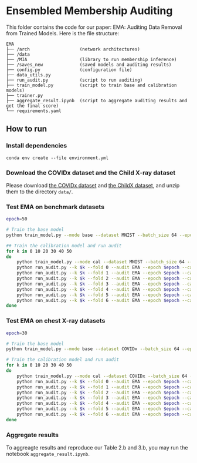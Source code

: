 # Ensembled Membership Auditing
This folder contains the code for our paper: EMA: Auditing Data Removal from Trained Models. Here is the file structure:

```
EMA
├── /arch                   (network architectures)
├── /data           
├── /MIA                    (library to run membership inference)
├── /saves_new              (saved models and auditing results)
├── config.py               (configuration file)
├── data_utils.py 
├── run_audit.py            (script to run auditing)
├── train_model.py          (script to train base and calibration models)
├── trainer.py 
├── aggregate_result.ipynb  (script to aggregate auditing results and get the final score)
└── requirements.yaml
```

## How to run
### Install dependencies
```
conda env create --file environment.yml
```

### Download the COVIDx dataset and the Child X-ray dataset
Please download [the COVIDx dataset](https://drive.google.com/file/d/1PAgABtynz6nivKtDXad8eRxiAMzaC3Z1/view?usp=sharing) and [the ChildX dataset](https://drive.google.com/file/d/1_bOTjFzTwKiWwdugZ7FKevbw6ZbMIbrp/view?usp=sharing), and unzip them to the directory `data/`. 

### Test EMA on benchmark datasets
```bash
epoch=50

# Train the base model
python train_model.py --mode base --dataset MNIST --batch_size 64 --epoch $epoch --train_size 10000 

## Train the calibration model and run audit
for k in 0 10 20 30 40 50
do
    python train_model.py --mode cal --dataset MNIST --batch_size 64 --epoch $epoch --train_size 10000 --k $k --cal_data MNIST
    python run_audit.py --k $k --fold 0 --audit EMA --epoch $epoch --cal_data MNIST --dataset MNIST --cal_size 10000
    python run_audit.py --k $k --fold 1 --audit EMA --epoch $epoch --cal_data MNIST --dataset MNIST --cal_size 10000
    python run_audit.py --k $k --fold 2 --audit EMA --epoch $epoch --cal_data MNIST --dataset MNIST --cal_size 10000 
    python run_audit.py --k $k --fold 3 --audit EMA --epoch $epoch --cal_data MNIST --dataset MNIST --cal_size 10000
    python run_audit.py --k $k --fold 4 --audit EMA --epoch $epoch --cal_data MNIST --dataset MNIST --cal_size 10000
    python run_audit.py --k $k --fold 5 --audit EMA --epoch $epoch --cal_data MNIST --dataset MNIST --cal_size 10000
    python run_audit.py --k $k --fold 6 --audit EMA --epoch $epoch --cal_data MNIST --dataset MNIST --cal_size 10000
done
```

### Test EMA on chest X-ray datasets
```bash
epoch=30

# Train the base model
python train_model.py --mode base --dataset COVIDx --batch_size 64 --epoch $epoch --train_size 4000 

# Train the calibration model and run audit
for k in 0 10 20 30 40 50
do
    python train_model.py --mode cal --dataset COVIDx --batch_size 64 --epoch $epoch --train_size 4000 --k $k --cal_data COVIDx
    python run_audit.py --k $k --fold 0 --audit EMA --epoch $epoch --cal_data COVIDx --dataset COVIDx --cal_size 4000
    python run_audit.py --k $k --fold 1 --audit EMA --epoch $epoch --cal_data COVIDx --dataset COVIDx --cal_size 4000
    python run_audit.py --k $k --fold 2 --audit EMA --epoch $epoch --cal_data COVIDx --dataset COVIDx --cal_size 4000 
    python run_audit.py --k $k --fold 3 --audit EMA --epoch $epoch --cal_data COVIDx --dataset COVIDx --cal_size 4000
    python run_audit.py --k $k --fold 4 --audit EMA --epoch $epoch --cal_data COVIDx --dataset COVIDx --cal_size 4000
    python run_audit.py --k $k --fold 5 --audit EMA --epoch $epoch --cal_data COVIDx --dataset COVIDx --cal_size 4000
    python run_audit.py --k $k --fold 6 --audit EMA --epoch $epoch --cal_data COVIDx --dataset COVIDx --cal_size 4000
done
```
### Aggregate results
To aggreagte results and reproduce our Table 2.b and 3.b, you may run the notebook `aggregate_result.ipynb`.
